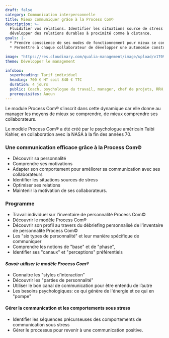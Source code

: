 ```yaml
---
draft: false
category: Communication interpersonnelle
title: Mieux communiquer grâce à la Process Com©
description: >-
  Fluidifier vos relations. Identifier les situations source de stress et
  développer des relations durables à proximité comme à distance.
goals: |-
  * Prendre conscience de ses modes de fonctionnement pour mieux se connaître
  * Permettre à chaque collaborateur de développer une autonomie constructive

image: "https://res.cloudinary.com/qualia-management/image/upload/v1709193921/flower_xtyxkp.jpg"
theme: Développer le management

infobox:
  superheading: Tarif individuel
  heading: 700 € HT soit 840 € TTC
  duration: 4 jours
  public: Coach, psychologue du travail, manager, chef de projets, RRH, consultant
  prerequisites: Aucun
---
```


Le module Process Com® s’inscrit dans cette dynamique car elle donne au manager les moyens de mieux se comprendre, de mieux comprendre ses collaborateurs.

Le modèle Process Com® a été créé par le psychologue américain Taibi Kahler, en collaboration avec la NASA à la fin des années 70.

### **Une communication efficace grâce à la Process Com©**

- Découvrir sa personnalité
- Comprendre ses motivations
- Adapter son comportement pour améliorer sa communication avec ses collaborateurs
- Identifier les situations sources de stress
- Optimiser ses relations
- Maintenir la motivation de ses collaborateurs.

### Programme

- Travail individuel sur l'inventaire de personnalité Process Com©
- Découvrir le modèle Process Com®
- Découvrir son profil au travers du débriefing personnalisé de l'inventaire de personnalité Process Com©
- Les "six types de personnalité" et leur manière spécifique de communiquer
- Comprendre les notions de "base" et de "phase",
- Identifier ses "canaux" et "perceptions" préférentiels

#### _Savoir utiliser le modèle Process Com®_

- Connaitre les "styles d’interaction"
- Découvrir les "parties de personnalité"
- Utiliser le bon canal de communication pour être entendu de l’autre
- Les besoins psychologiques: ce qui génère de l'énergie et ce qui en "pompe"

#### **Gérer la communication et les comportements sous stress**

- Identifier les séquences précurseuses des comportements de communication sous stress
- Gérer le processus pour revenir à une communication positive.
